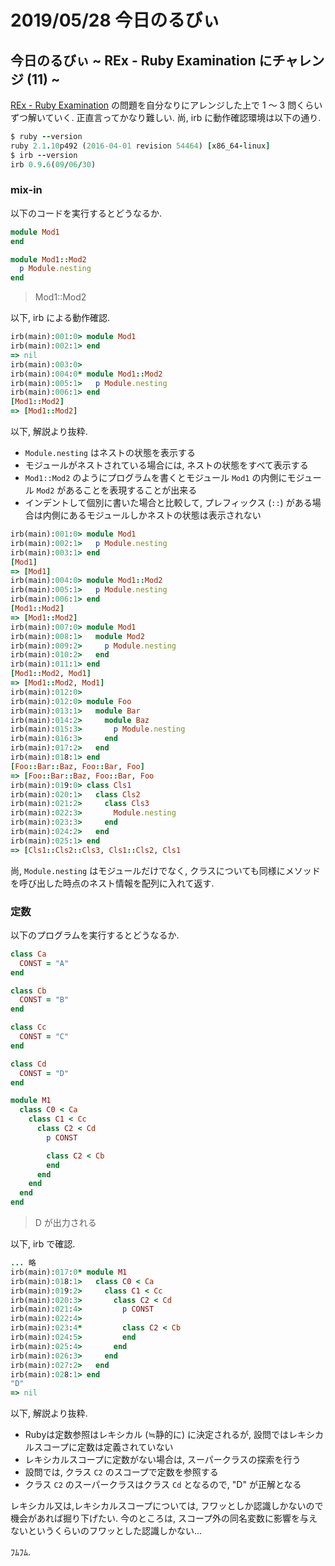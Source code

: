 # 2019/05/28 今日のるびぃ

## 今日のるびぃ ~ REx - Ruby Examination にチャレンジ (11) ~

[REx - Ruby Examination](https://rex.libertyfish.co.jp/) の問題を自分なりにアレンジした上で 1 〜 3 問くらいずつ解いていく. 正直言ってかなり難しい. 尚, irb に動作確認環境は以下の通り.

```ruby
$ ruby --version
ruby 2.1.10p492 (2016-04-01 revision 54464) [x86_64-linux]
$ irb --version
irb 0.9.6(09/06/30)
```

### mix-in

以下のコードを実行するとどうなるか.

```ruby
module Mod1
end

module Mod1::Mod2
  p Module.nesting
end
```

> Mod1::Mod2

以下, irb による動作確認.

```ruby
irb(main):001:0> module Mod1
irb(main):002:1> end
=> nil
irb(main):003:0> 
irb(main):004:0* module Mod1::Mod2
irb(main):005:1>   p Module.nesting
irb(main):006:1> end
[Mod1::Mod2]
=> [Mod1::Mod2]
```

以下, 解説より抜粋.

* `Module.nesting` はネストの状態を表示する
* モジュールがネストされている場合には, ネストの状態をすべて表示する
* `Mod1::Mod2` のようにプログラムを書くとモジュール `Mod1` の内側にモジュール `Mod2` があることを表現することが出来る
* インデントして個別に書いた場合と比較して, プレフィックス (`::`) がある場合は内側にあるモジュールしかネストの状態は表示されない

```ruby
irb(main):001:0> module Mod1
irb(main):002:1>   p Module.nesting
irb(main):003:1> end
[Mod1]
=> [Mod1]
irb(main):004:0> module Mod1::Mod2
irb(main):005:1>   p Module.nesting
irb(main):006:1> end
[Mod1::Mod2]
=> [Mod1::Mod2]
irb(main):007:0> module Mod1
irb(main):008:1>   module Mod2
irb(main):009:2>     p Module.nesting
irb(main):010:2>   end
irb(main):011:1> end
[Mod1::Mod2, Mod1]
=> [Mod1::Mod2, Mod1]
irb(main):012:0> 
irb(main):012:0> module Foo
irb(main):013:1>   module Bar
irb(main):014:2>     module Baz
irb(main):015:3>       p Module.nesting
irb(main):016:3>     end
irb(main):017:2>   end
irb(main):018:1> end
[Foo::Bar::Baz, Foo::Bar, Foo]
=> [Foo::Bar::Baz, Foo::Bar, Foo
irb(main):019:0> class Cls1
irb(main):020:1>   class Cls2
irb(main):021:2>     class Cls3
irb(main):022:3>       Module.nesting
irb(main):023:3>     end
irb(main):024:2>   end 
irb(main):025:1> end
=> [Cls1::Cls2::Cls3, Cls1::Cls2, Cls1
```

尚, `Module.nesting` はモジュールだけでなく, クラスについても同様にメソッドを呼び出した時点のネスト情報を配列に入れて返す.

### 定数

以下のプログラムを実行するとどうなるか.

```ruby
class Ca
  CONST = "A"
end

class Cb
  CONST = "B"
end

class Cc
  CONST = "C"
end

class Cd
  CONST = "D"
end

module M1
  class C0 < Ca
    class C1 < Cc
      class C2 < Cd
        p CONST

        class C2 < Cb
        end
      end
    end
  end
end
```

> D が出力される

以下, irb で確認.

```ruby
... 略
irb(main):017:0* module M1
irb(main):018:1>   class C0 < Ca
irb(main):019:2>     class C1 < Cc
irb(main):020:3>       class C2 < Cd
irb(main):021:4>         p CONST
irb(main):022:4> 
irb(main):023:4*         class C2 < Cb
irb(main):024:5>         end
irb(main):025:4>       end
irb(main):026:3>     end
irb(main):027:2>   end
irb(main):028:1> end
"D"
=> nil
```

以下, 解説より抜粋.

* Rubyは定数参照はレキシカル (≒静的に) に決定されるが, 設問ではレキシカルスコープに定数は定義されていない
* レキシカルスコープに定数がない場合は, スーパークラスの探索を行う
* 設問では, クラス `C2` のスコープで定数を参照する
* クラス `C2` のスーパークラスはクラス `Cd` となるので, "D" が正解となる

レキシカル又は,レキシカルスコープについては, フワッとしか認識しかないので機会があれば掘り下げたい. 今のところは, スコープ外の同名変数に影響を与えないというくらいのフワッとした認識しかない...

ﾌﾑﾌﾑ.
